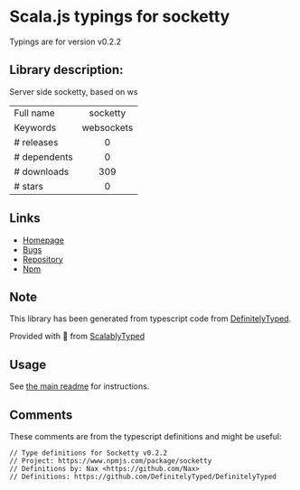 
# Scala.js typings for socketty

Typings are for version v0.2.2

## Library description:
Server side socketty, based on ws

|                    |                 |
| ------------------ | :-------------: |
| Full name          | socketty |
| Keywords           | websockets |
| # releases         | 0 |
| # dependents       | 0 |
| # downloads        | 309 |
| # stars            | 0 |

## Links
- [Homepage](https://github.com/Nax/socketty-node#readme)
- [Bugs](https://github.com/Nax/socketty-node/issues)
- [Repository](https://github.com/Nax/socketty-node)
- [Npm](https://www.npmjs.com/package/socketty)
    


## Note
This library has been generated from typescript code from [DefinitelyTyped](https://definitelytyped.org).

Provided with :purple_heart: from [ScalablyTyped](https://github.com/oyvindberg/ScalablyTyped)

## Usage
See [the main readme](../../readme.md) for instructions.

## Comments

These comments are from the typescript definitions and might be useful:
```
// Type definitions for Socketty v0.2.2
// Project: https://www.npmjs.com/package/socketty
// Definitions by: Nax <https://github.com/Nax>
// Definitions: https://github.com/DefinitelyTyped/DefinitelyTyped

```

